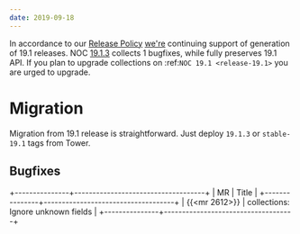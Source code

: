 ```yaml
---
date: 2019-09-18
---
```

In accordance to our [Release Policy](/blog/2018/09/12/new-release-policy/)
[we're](/devteam/) continuing support of generation of 19.1 releases. 
NOC [19.1.3](https://code.getnoc.com/noc/noc/tags/19.1.3)
collects 1 bugfixes, while fully preserves 19.1 API. If you plan to upgrade collections on :ref:`NOC 19.1 <release-19.1>`
you are urged to upgrade.

# Migration
Migration from 19.1 release is straightforward. Just deploy 
`19.1.3` or `stable-19.1` tags from Tower.


Bugfixes
--------
+---------------+------------------------------------+
| MR            | Title                              |
+---------------+------------------------------------+
| {{<mr 2612>}} | collections: Ignore unknown fields |
+---------------+------------------------------------+
